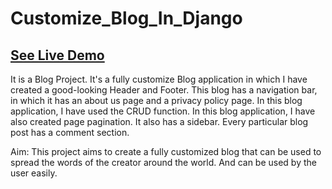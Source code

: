 # Customize_Blog_In_Django

## <a href="http://fdjblog.herokuapp.com/" target="_blank">See Live Demo</a>

It is a Blog Project. It's a fully customize Blog application in which I have created a good-looking Header and Footer. This blog has a navigation bar, in which it has an about us page and a privacy policy page.
In this blog application, I have used the CRUD function. In this blog application, I have also created page pagination. It also has a sidebar. Every particular blog post has a comment section.

Aim: This project aims to create a fully customized blog that can be used to spread the words of the creator around the world. And can be used by the user easily.
